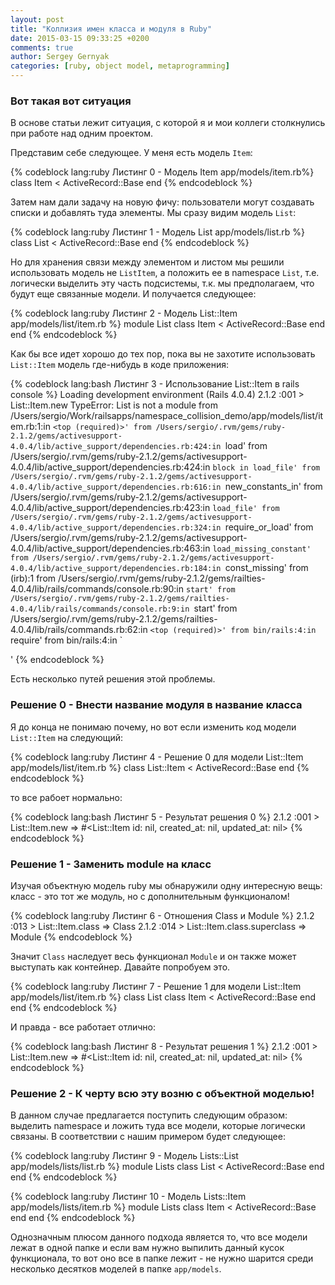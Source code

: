 ```yaml
---
layout: post
title: "Коллизия имен класса и модуля в Ruby"
date: 2015-03-15 09:33:25 +0200
comments: true
author: Sergey Gernyak
categories: [ruby, object model, metaprogramming]
---
```


### Вот такая вот ситуация

В основе статьи лежит ситуация, с которой я и мои коллеги столкнулись
при работе над одним проектом.

Представим себе следующее. У меня есть модель `Item`:

{% codeblock lang:ruby Листинг 0 - Модель Item app/models/item.rb%}
class Item < ActiveRecord::Base
end
{% endcodeblock %}

Затем нам дали задачу на новую фичу: пользователи могут создавать списки
и добавлять туда элементы. Мы сразу видим модель `List`:

{% codeblock lang:ruby Листинг 1 - Модель List app/models/list.rb %}
class List < ActiveRecord::Base
end
{% endcodeblock %}

Но для хранения связи между элементом и листом мы решили использовать модель
не `ListItem`, а положить ее в namespace `List`, т.е. логически
выделить эту часть подсистемы, т.к. мы предполагаем, что будут еще связанные модели.
И получается следующее:

{% codeblock lang:ruby Листинг 2 - Модель List::Item app/models/list/item.rb %}
module List
  class Item < ActiveRecord::Base
  end
end
{% endcodeblock %}

Как бы все идет хорошо до тех пор, пока вы не захотите использовать
`List::Item` модель где-нибудь в коде приложения:

{% codeblock lang:bash Листинг 3 - Использование List::Item в rails console %}
Loading development environment (Rails 4.0.4)
2.1.2 :001 > List::Item.new
TypeError: List is not a module
	from /Users/sergio/Work/railsapps/namespace_collision_demo/app/models/list/item.rb:1:in `<top (required)>'
	from /Users/sergio/.rvm/gems/ruby-2.1.2/gems/activesupport-4.0.4/lib/active_support/dependencies.rb:424:in `load'
	from /Users/sergio/.rvm/gems/ruby-2.1.2/gems/activesupport-4.0.4/lib/active_support/dependencies.rb:424:in `block in load_file'
	from /Users/sergio/.rvm/gems/ruby-2.1.2/gems/activesupport-4.0.4/lib/active_support/dependencies.rb:616:in `new_constants_in'
	from /Users/sergio/.rvm/gems/ruby-2.1.2/gems/activesupport-4.0.4/lib/active_support/dependencies.rb:423:in `load_file'
	from /Users/sergio/.rvm/gems/ruby-2.1.2/gems/activesupport-4.0.4/lib/active_support/dependencies.rb:324:in `require_or_load'
	from /Users/sergio/.rvm/gems/ruby-2.1.2/gems/activesupport-4.0.4/lib/active_support/dependencies.rb:463:in `load_missing_constant'
	from /Users/sergio/.rvm/gems/ruby-2.1.2/gems/activesupport-4.0.4/lib/active_support/dependencies.rb:184:in `const_missing'
	from (irb):1
	from /Users/sergio/.rvm/gems/ruby-2.1.2/gems/railties-4.0.4/lib/rails/commands/console.rb:90:in `start'
	from /Users/sergio/.rvm/gems/ruby-2.1.2/gems/railties-4.0.4/lib/rails/commands/console.rb:9:in `start'
	from /Users/sergio/.rvm/gems/ruby-2.1.2/gems/railties-4.0.4/lib/rails/commands.rb:62:in `<top (required)>'
	from bin/rails:4:in `require'
	from bin/rails:4:in `<main>'
{% endcodeblock %}

Есть несколько путей решения этой проблемы.

### Решение 0 - Внести название модуля в название класса

Я до конца не понимаю почему, но вот если изменить код модели
`List::Item` на следующий:

{% codeblock lang:ruby Листинг 4 - Решение 0 для модели List::Item app/models/list/item.rb %}
class List::Item < ActiveRecord::Base
end
{% endcodeblock %}

то все рабоет нормально:

{% codeblock lang:bash Листинг 5 - Результат решения 0 %}
2.1.2 :001 > List::Item.new
 => #<List::Item id: nil, created_at: nil, updated_at: nil>
{% endcodeblock %}

### Решение 1 - Заменить module на класс

Изучая объектную модель ruby мы обнаружили одну интересную вещь: класс -
это тот же модуль, но с дополнительным функционалом!

{% codeblock lang:ruby Листинг 6 - Отношения Class и Module %}
2.1.2 :013 > List::Item.class
 => Class
2.1.2 :014 > List::Item.class.superclass
 => Module
{% endcodeblock %}

Значит `Class` наследует весь функционал `Module` и он также может
выступать как контейнер. Давайте попробуем это.

{% codeblock lang:ruby Листинг 7 - Решение 1 для модели List::Item app/models/list/item.rb %}
class List
  class Item < ActiveRecord::Base
  end
end
{% endcodeblock %}

И правда - все работает отлично:

{% codeblock lang:bash Листинг 8 - Результат решения 1 %}
2.1.2 :001 > List::Item.new
 => #<List::Item id: nil, created_at: nil, updated_at: nil>
{% endcodeblock %}

### Решение 2 - К черту всю эту возню с объектной моделью!

В данном случае предлагается поступить следующим образом: выделить
namespace и ложить туда все модели, которые логически связаны. В
соответствии с нашим примером будет следующее:

{% codeblock lang:ruby Листинг 9 - Модель Lists::List app/models/lists/list.rb %}
module Lists
  class List < ActiveRecord::Base
  end
end
{% endcodeblock %}

{% codeblock lang:ruby Листинг 10 - Модель Lists::Item app/models/lists/item.rb %}
module Lists
  class Item < ActiveRecord::Base
  end
end
{% endcodeblock %}

Однозначным плюсом данного подхода является то, что все модели лежат в
одной папке и если вам нужно выпилить данный кусок функционала, то вот
оно все в папке лежит - не нужно шарится среди несколько десятков
моделей в папке `app/models`.

